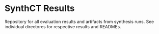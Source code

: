 # SynthCT Results

Repository for all evaluation results and artifacts from synthesis runs. See individual
directores for respective results and READMEs.
